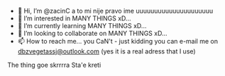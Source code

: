 - 👋 Hi, I’m @zacinC a to mi nije pravo ime uuuuuuuuuuuuuuuuuuuuu
- 👀 I’m interested in MANY THINGS xD...
- 🌱 I’m currently learning MANY THINGS xD...
- 💞️ I’m looking to collaborate on MANY THINGS xD...
- 📫 How to reach me... you CaN't - just kidding you can e-mail me on dbzvegetassj@outlook.com (yes it is a real adress that I use)

The thing goe skrrrra 
Sta'e kreti

<!---
zacinC/zacinC is a ✨ special ✨ repository because its `README.md` (this file) appears on your GitHub profile.
You can click the Preview link to take a look at your changes.
--->

